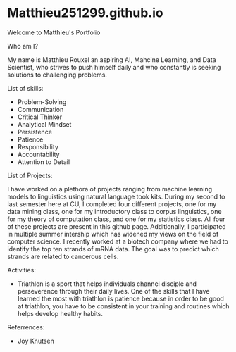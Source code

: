 # Matthieu251299.github.io
Welcome to Matthieu's Portfolio

Who am I?

My name is Matthieu Rouxel an aspiring AI, Mahcine Learning, and Data Scientist, who strives to push himself daily and who constantly is seeking solutions to challenging problems.

List of skills:
- Problem-Solving
- Communication
- Critical Thinker
- Analytical Mindset
- Persistence
- Patience
- Responsibility
- Accountability
- Attention to Detail

List of Projects:

I have worked on a plethora of projects ranging from machine learning models to linguistics using natural language took kits. During my second to last semester here at CU, I completed four different projects, one for my data mining class, one for my introductory class to corpus linguistics, one for my theory of computation class, and one for my statistics class. All four of these projects are present in this github page. 
Additionally, I participated in multiple summer intership which has widened my views on the field of computer science. I recently worked at a biotech company where we had to identify the top ten strands of mRNA data. The goal was to predict which strands are related to cancerous cells.

Activities:
- Triathlon is a sport that helps individuals channel disciple and perseverence through their daily lives. One of the skills that I have learned the most with triathlon is patience because in order to be good at triathlon, you have to be consistent in your training and routines which helps develop healthy habits. 

Referrences:
- Joy Knutsen
